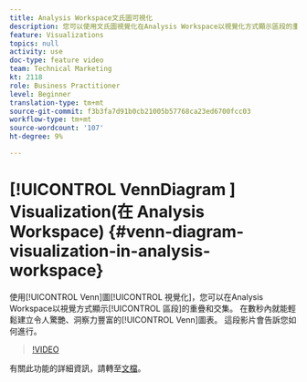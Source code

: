 ```yaml
---
title: Analysis Workspace文氏圖可視化
description: 您可以使用文氏圖視覺化在Analysis Workspace以視覺化方式顯示區段的重疊和交集。 在數秒內就能輕鬆建立令人驚艷、洞察力豐富的Venn圖表。 這段影片會告訴您如何進行。
feature: Visualizations
topics: null
activity: use
doc-type: feature video
team: Technical Marketing
kt: 2118
role: Business Practitioner
level: Beginner
translation-type: tm+mt
source-git-commit: f3b3fa7d91b0cb21005b57768ca23ed6700fcc03
workflow-type: tm+mt
source-wordcount: '107'
ht-degree: 9%

---
```



# [!UICONTROL VennDiagram ] Visualization(在  Analysis Workspace)  {#venn-diagram-visualization-in-analysis-workspace}

使用[!UICONTROL Venn]圖[!UICONTROL 視覺化]，您可以在Analysis Workspace以視覺方式顯示[!UICONTROL 區段]的重疊和交集。 在數秒內就能輕鬆建立令人驚艷、洞察力豐富的[!UICONTROL Venn]圖表。 這段影片會告訴您如何進行。

>[!VIDEO](https://video.tv.adobe.com/v/23987/?quality=12)

有關此功能的詳細資訊，請轉至[文檔](https://marketing.adobe.com/resources/help/zh_TW/analytics/analysis-workspace/venn.html)。

